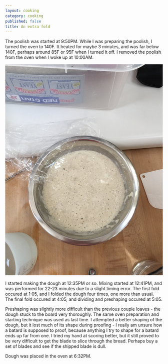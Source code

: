 ```yaml
---
layout: cooking
category: cooking
published: false
title: An extra fold
---
```


The poolish was started at 9:50PM. While I was preparing the poolish, I turned the oven to 140F. It heated for maybe 3 minutes, and was far below 140F, perhaps around 85F or 95F when I turned it off. I removed the poolish from the oven when I woke up at 10:00AM.

![IMG_0151.jpg](/media/images/breads/2015-03-18/IMG_0151.jpg)

I started making the dough at 12:35PM or so. Mixing started at 12:41PM, and was performed for 22-23 minutes due to a slight timing error. The first fold occured at 1:05, and I folded the dough four times, one more than usual. The final fold occured at 4:05, and dividing and preshaping occured at 5:05. 

Preshaping was slightly more difficult than the previous couple loaves - the dough stuck to the board very thoroughly. The same oven preparation and starting technique was used as last time. I attempted a better shaping of the dough, but it lost much of its shape during proofing - I really am unsure how a batard is supposed to proof, because anything I try to shape for a batard ends up far from one. I tried my hand at scoring better, but it still proved to be very difficult to get the blade to slice through the bread. Perhaps buy a set of blades and see if the shipped blade is dull. 

Dough was placed in the oven at 6:32PM.

